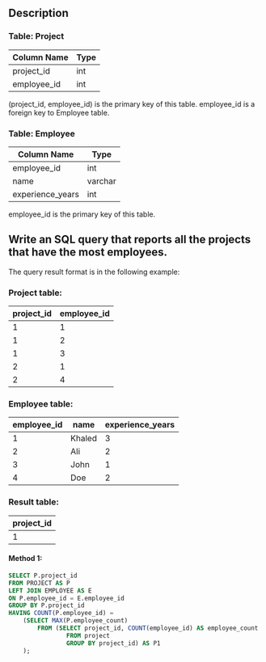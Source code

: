 ## Description

### Table: Project

| Column Name | Type |
| ----------- | ---- |
| project_id  | int  |
| employee_id | int  |

(project_id, employee_id) is the primary key of this table.
employee_id is a foreign key to Employee table.

### Table: Employee

| Column Name      | Type    |
| ---------------- | ------- |
| employee_id      | int     |
| name             | varchar |
| experience_years | int     |

employee_id is the primary key of this table.

## Write an SQL query that reports all the projects that have the most employees.

The query result format is in the following example:

### Project table:

| project_id | employee_id |
| ---------- | ----------- |
| 1          | 1           |
| 1          | 2           |
| 1          | 3           |
| 2          | 1           |
| 2          | 4           |

### Employee table:

| employee_id | name   | experience_years |
| ----------- | ------ | ---------------- |
| 1           | Khaled | 3                |
| 2           | Ali    | 2                |
| 3           | John   | 1                |
| 4           | Doe    | 2                |

### Result table:

| project_id |
| ---------- |
| 1          |

#### Method 1:

```sql
SELECT P.project_id
FROM PROJECT AS P
LEFT JOIN EMPLOYEE AS E
ON P.employee_id = E.employee_id
GROUP BY P.project_id
HAVING COUNT(P.employee_id) =
    (SELECT MAX(P.employee_count)
        FROM (SELECT project_id, COUNT(employee_id) AS employee_count
                FROM project
                GROUP BY project_id) AS P1
    );
```
